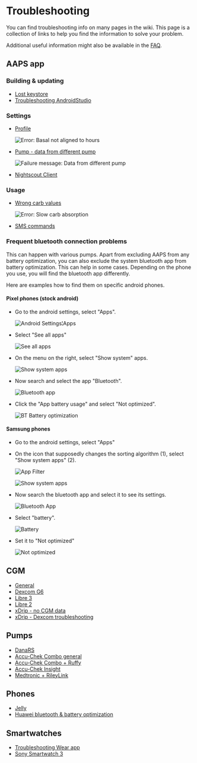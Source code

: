 # Troubleshooting

You can find troubleshooting info on many pages in the wiki. This page is a collection of links to help you find the information to solve your problem.

Additional useful information might also be available in the [FAQ](../Getting-Started/FAQ.html).

## AAPS app

### Building & updating

* [Lost keystore](troubleshooting_androidstudio-lost-keystore)
* [Troubleshooting AndroidStudio](../Installing-AndroidAPS/troubleshooting_androidstudio.md)

### Settings
* [Profile](Profiles-troubleshooting-profile-errors)

  ![Error: Basal not aligned to hours](../images/Screen_DifferentPump.png)

* [Pump - data from different pump](../Installing-AndroidAPS/update3_0.html#failure-message-data-from-different-pump)

  ![Failure message: Data from different pump](../images/BasalNotAlignedToHours2.png)

* [Nightscout Client](../Usage/Troubleshooting-NSClient.html)

### Usage
* [Wrong carb values](COB-calculation-detection-of-wrong-cob-values)

   ![Error: Slow carb absorption](../images/Calculator_SlowCarbAbsorption.png)

* [SMS commands](SMS-Commands-troubleshooting)

### Frequent bluetooth connection problems

This can happen with various pumps. Apart from excluding AAPS from any battery optimization, you can also exclude the system bluetooth app from battery optimization. This can help in some cases.
Depending on the phone you use, you will find the bluetooth app differently. 

Here are examples how to find them on specific android phones.


#### Pixel phones (stock android)

* Go to the android settings, select "Apps".
  
  ![Android Settings¦Apps](../images/troubleshooting/pixel/01_androidsettings.png)
  
* Select "See all apps"
  
  ![See all apps](../images/troubleshooting/pixel/02_apps.png)
  
* On the menu on the right, select "Show system" apps.
  
  ![Show system apps](../images/troubleshooting/pixel/03_allapps.png)
  
* Now search and select the app "Bluetooth".
  
  ![Bluetooth app](../images/troubleshooting/pixel/03_bluetooth.png)
  
* Click the "App battery usage" and select "Not optimized".
  
  ![BT Battery optimization](../images/troubleshooting/pixel/04_btunrestricted.png)


#### Samsung phones

* Go to the android settings, select "Apps"

* On the icon that supposedly changes the sorting algorithm (1), select "Show system apps" (2).

  ![App Filter](../images/troubleshooting/samsung/Samsung01_Apps.png)
  
  ![Show system apps](../images/troubleshooting/samsung/Samsung02_ShowSystemApps.png)
  
* Now search the bluetooth app and select it to see its settings.
  
  ![Bluetooth App](../images/troubleshooting/samsung/Samsung03_BtApp.png)
  
* Select "battery".
  
  ![Battery](../images/troubleshooting/samsung/Samsung04_Battery.png)
  
* Set it to "Not optimized"
  
  ![Not optimized](../images/troubleshooting/samsung/Samsung05_NotOptimized.png)
  

## CGM

* [General](GeneralCGMRecommendation-troubleshooting)
* [Dexcom G6](DexcomG6-troubleshooting-g6)
* [Libre 3](Libre3-experiences-and-troubleshooting)
* [Libre 2](Libre2-experiences-and-troubleshooting)
* [xDrip - no CGM data](xdrip-identify-receiver)
* [xDrip - Dexcom troubleshooting](xdrip-troubleshooting-dexcom-g5-g6-and-xdrip)

## Pumps

* [DanaRS](DanaRS-Insulin-Pump-dana-rs-specific-errors)
* [Accu-Chek Combo general](Accu-Chek-Combo-Tips-for-Basic-usage)
* [Accu-Chek Combo + Ruffy](Accu-Chek-Combo-Pump-why-pairing-with-the-pump-does-not-work-with-the-app-ruffy)
* [Accu-Chek Insight](Accu-Chek-Insight-Pump-insight-specific-errors)
* [Medtronic + RileyLink](MedtronicPump-what-to-do-if-i-loose-connection-to-rileylink-and-or-pump)

## Phones

* [Jelly](../Usage/jelly.md)
* [Huawei bluetooth & battery optimization](../Usage/huawei.md)

## Smartwatches

* [Troubleshooting Wear app](Watchfaces-troubleshooting-the-wear-app)
* [Sony Smartwatch 3](../Usage/SonySW3.md)
